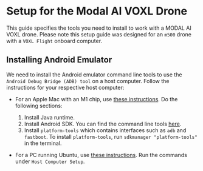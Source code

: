 Setup for the Modal AI VOXL Drone
===

This guide specifies the tools you need to install to work with a MODAL AI VOXL drone. Please note this setup guide was designed for an `m500` drone with a `VOXL Flight` onboard computer.

## Installing Android Emulator

We need to install the Android emulator command line tools to use the `Android Debug Bridge (ADB) tool` on a host computer. Follow the instructions for your respective host computer:

- For an Apple Mac with an M1 chip, use [these instructions](https://bajtos.net/posts/2021-12-17-apple-m1-android-emulator/). Do the following sections:

    1. Install Java runtime.
    2. Install Android SDK. You can find the command line tools [here](https://developer.android.com/studio).
    3. Install `platform-tools` which contains interfaces such as `adb` and `fastboot`. To install `platform-tools`, run `sdkmanager "platform-tools"` in the terminal.

- For a PC running Ubuntu, use [these instructions](https://docs.modalai.com/setup-adb/). Run the commands under `Host Computer Setup`.
